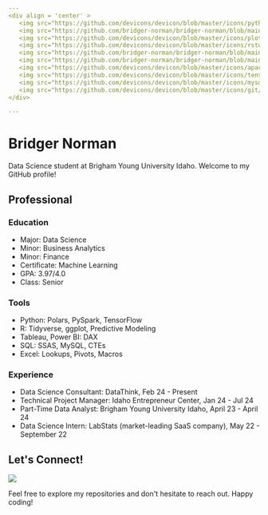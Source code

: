 ```yaml
---
<div align = 'center' >
   <img src="https://github.com/devicons/devicon/blob/master/icons/python/python-original.svg"  title="Python" alt="Python" width="40" height="40"/>&nbsp;
   <img src="https://github.com/bridger-norman/bridger-norman/blob/main/images/polars_logo.png" title="Polars" alt="Polars" width="40" height="40"/>&nbsp;
   <img src="https://github.com/devicons/devicon/blob/master/icons/plotly/plotly-original-wordmark.svg"  title="plotly" alt="ploty" width="40" height="40"/>&nbsp;
   <img src="https://github.com/devicons/devicon/blob/master/icons/rstudio/rstudio-original.svg" title="R" alt="R" width="40" height="40"/>&nbsp;
   <img src="https://github.com/bridger-norman/bridger-norman/blob/main/images/tidyverse.png"  title="TidyVerse" alt="TidyVerse" width="40" height="40"/>&nbsp;
   <img src="https://github.com/bridger-norman/bridger-norman/blob/main/images/ggplot2.png"  title="plotly" alt="ploty" width="40" height="40"/>&nbsp;
   <img src="https://github.com/devicons/devicon/blob/master/icons/apachespark/apachespark-original.svg"  title="pyspark" alt="pyspark" width="40" height="40"/>&nbsp;
   <img src="https://github.com/devicons/devicon/blob/master/icons/tensorflow/tensorflow-original.svg"  title="TF" alt="tensorflow" width="40" height="40"/>&nbsp;
   <img src="https://github.com/devicons/devicon/blob/master/icons/mysql/mysql-original-wordmark.svg" title="MySQL"  alt="MySQL" width="40" height="40"/>&nbsp;
   <img src="https://github.com/devicons/devicon/blob/master/icons/git/git-original-wordmark.svg" title="Git" **alt="Git" width="40" height="40"/>
</div>

---
```


# Bridger Norman
Data Science student at Brigham Young University Idaho. Welcome to my GitHub profile!

## Professional

### Education
- Major: Data Science
- Minor: Business Analytics
- Minor: Finance
- Certificate: Machine Learning
- GPA: 3.97/4.0
- Class: Senior

   
### Tools
- Python: Polars, PySpark, TensorFlow
- R: Tidyverse, ggplot, Predictive Modeling
- Tableau, Power BI: DAX
- SQL: SSAS, MySQL, CTEs
- Excel: Lookups, Pivots, Macros
  

### Experience
- Data Science Consultant: DataThink, Feb 24 - Present
- Technical Project Manager: Idaho Entrepreneur Center, Jan 24 - Jul 24
- Part-Time Data Analyst: Brigham Young University Idaho, April 23 - April 24
- Data Science Intern: LabStats (market-leading SaaS company), May 22 - September 22

## Let's Connect!

[![](https://img.shields.io/badge/LinkedIn-blue?style=for-the-badge&logo=linkedin&logoColor=white)](https://www.linkedin.com/in/bridgernorman/)

Feel free to explore my repositories and don't hesitate to reach out. Happy coding! 
